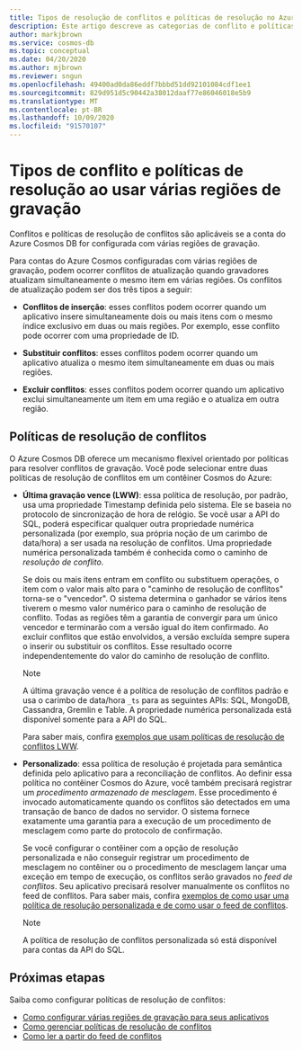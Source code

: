 ```yaml
---
title: Tipos de resolução de conflitos e políticas de resolução no Azure Cosmos DB
description: Este artigo descreve as categorias de conflito e políticas de resolução de conflitos no Azure Cosmos DB.
author: markjbrown
ms.service: cosmos-db
ms.topic: conceptual
ms.date: 04/20/2020
ms.author: mjbrown
ms.reviewer: sngun
ms.openlocfilehash: 49400ad0da86eddf7bbbd51dd92101084cdf1ee1
ms.sourcegitcommit: 829d951d5c90442a38012daaf77e86046018e5b9
ms.translationtype: MT
ms.contentlocale: pt-BR
ms.lasthandoff: 10/09/2020
ms.locfileid: "91570107"
---
```

# <a name="conflict-types-and-resolution-policies-when-using-multiple-write-regions"></a>Tipos de conflito e políticas de resolução ao usar várias regiões de gravação

Conflitos e políticas de resolução de conflitos são aplicáveis se a conta do Azure Cosmos DB for configurada com várias regiões de gravação.

Para contas do Azure Cosmos configuradas com várias regiões de gravação, podem ocorrer conflitos de atualização quando gravadores atualizam simultaneamente o mesmo item em várias regiões. Os conflitos de atualização podem ser dos três tipos a seguir:

* **Conflitos de inserção**: esses conflitos podem ocorrer quando um aplicativo insere simultaneamente dois ou mais itens com o mesmo índice exclusivo em duas ou mais regiões. Por exemplo, esse conflito pode ocorrer com uma propriedade de ID.

* **Substituir conflitos**: esses conflitos podem ocorrer quando um aplicativo atualiza o mesmo item simultaneamente em duas ou mais regiões.

* **Excluir conflitos**: esses conflitos podem ocorrer quando um aplicativo exclui simultaneamente um item em uma região e o atualiza em outra região.

## <a name="conflict-resolution-policies"></a>Políticas de resolução de conflitos

O Azure Cosmos DB oferece um mecanismo flexível orientado por políticas para resolver conflitos de gravação. Você pode selecionar entre duas políticas de resolução de conflitos em um contêiner Cosmos do Azure:

* **Última gravação vence (LWW)**: essa política de resolução, por padrão, usa uma propriedade Timestamp definida pelo sistema. Ele se baseia no protocolo de sincronização de hora de relógio. Se você usar a API do SQL, poderá especificar qualquer outra propriedade numérica personalizada (por exemplo, sua própria noção de um carimbo de data/hora) a ser usada na resolução de conflitos. Uma propriedade numérica personalizada também é conhecida como o caminho de *resolução de conflito*. 

  Se dois ou mais itens entram em conflito ou substituem operações, o item com o valor mais alto para o "caminho de resolução de conflitos" torna-se o "vencedor". O sistema determina o ganhador se vários itens tiverem o mesmo valor numérico para o caminho de resolução de conflito. Todas as regiões têm a garantia de convergir para um único vencedor e terminarão com a versão igual do item confirmado. Ao excluir conflitos que estão envolvidos, a versão excluída sempre supera o inserir ou substituir os conflitos. Esse resultado ocorre independentemente do valor do caminho de resolução de conflito.

  > [!NOTE]
  > A última gravação vence é a política de resolução de conflitos padrão e usa o carimbo de data/hora `_ts` para as seguintes APIs: SQL, MongoDB, Cassandra, Gremlin e Table. A propriedade numérica personalizada está disponível somente para a API do SQL.

  Para saber mais, confira [exemplos que usam políticas de resolução de conflitos LWW](how-to-manage-conflicts.md).

* **Personalizado**: essa política de resolução é projetada para semântica definida pelo aplicativo para a reconciliação de conflitos. Ao definir essa política no contêiner Cosmos do Azure, você também precisará registrar um *procedimento armazenado de mesclagem*. Esse procedimento é invocado automaticamente quando os conflitos são detectados em uma transação de banco de dados no servidor. O sistema fornece exatamente uma garantia para a execução de um procedimento de mesclagem como parte do protocolo de confirmação.  

  Se você configurar o contêiner com a opção de resolução personalizada e não conseguir registrar um procedimento de mesclagem no contêiner ou o procedimento de mesclagem lançar uma exceção em tempo de execução, os conflitos serão gravados no *feed de conflitos*. Seu aplicativo precisará resolver manualmente os conflitos no feed de conflitos. Para saber mais, confira [exemplos de como usar uma política de resolução personalizada e de como usar o feed de conflitos](how-to-manage-conflicts.md).

  > [!NOTE]
  > A política de resolução de conflitos personalizada só está disponível para contas da API do SQL.

## <a name="next-steps"></a>Próximas etapas

Saiba como configurar políticas de resolução de conflitos:

* [Como configurar várias regiões de gravação para seus aplicativos](how-to-multi-master.md)
* [Como gerenciar políticas de resolução de conflitos](how-to-manage-conflicts.md)
* [Como ler a partir do feed de conflitos](how-to-manage-conflicts.md#read-from-conflict-feed)
